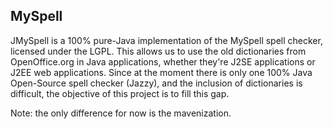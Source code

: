 MySpell
----------

JMySpell is a 100% pure-Java implementation of the MySpell spell checker, licensed under the LGPL. 
This allows us to use the old dictionaries from OpenOffice.org in Java applications, 
whether they're J2SE applications or J2EE web applications. 
Since at the moment there is only one 100% Java Open-Source spell checker (Jazzy), and 
the inclusion of dictionaries is difficult, the objective of this project is to fill this 
gap.

Note: the only difference for now is the mavenization.